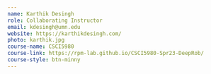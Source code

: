 ```yaml
---
name: Karthik Desingh
role: Collaborating Instructor
email: kdesingh@umn.edu
website: https://karthikdesingh.com/
photo: karthik.jpg
course-name: CSCI5980
course-link: https://rpm-lab.github.io/CSCI5980-Spr23-DeepRob/
course-style: btn-minny
---
```

